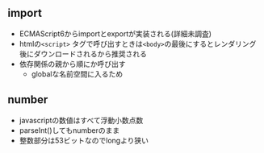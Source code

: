 ## import
* ECMAScript6からimportとexportが実装される(詳細未調査)
* htmlの`<script>` タグで呼び出すときは`<body>`の最後にするとレンダリング後にダウンロードされるから推奨される
* 依存関係の親から順にか呼び出す
    * globalな名前空間に入るため

## number
* javascriptの数値はすべて浮動小数点数
* parseInt()してもnumberのまま
* 整数部分は53ビットなのでlongより狭い
